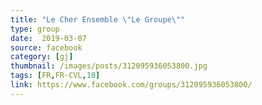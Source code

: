 ```yaml
---
title: "Le Cher Ensemble \"Le Groupe\""
type: group
date:  2019-03-07
source: facebook
category: [gj]
thumbnail: /images/posts/312095936053800.jpg
tags: [FR,FR-CVL,18]
link: https://www.facebook.com/groups/312095936053800/
---
```

